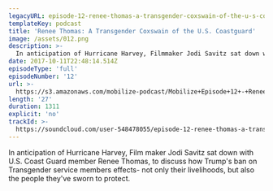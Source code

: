 ```yaml
---
legacyURL: episode-12-renee-thomas-a-transgender-coxswain-of-the-u-s-coastguard
templateKey: podcast
title: 'Renee Thomas: A Transgender Coxswain of the U.S. Coastguard'
image: /assets/012.png
description: >-
  In anticipation of Hurricane Harvey, Filmmaker Jodi Savitz sat down with U.S. Coast Guard member Renee Thomas, to discuss how Trump's ban on Transgender service members effects- not only their livelihoods, but also the people they've sworn to protect.
date: 2017-10-11T22:48:14.514Z
episodeType: 'full'
episodeNumber: '12'
url: >-
  https://s3.amazonaws.com/mobilize-podcast/Mobilize+Episode+12+-+Renee+Thomas%3A+A+Transgender+Coxswain+of+the+U.S.+Coastguard
length: '27'
duration: 1311
explicit: 'no'
trackId: >-
  https://soundcloud.com/user-548478055/episode-12-renee-thomas-a-transgender-coxswain-of-the-us-coastguard
---
```

In anticipation of Hurricane Harvey, Film maker Jodi Savitz sat down with U.S. Coast Guard member Renee Thomas, to discuss how Trump's ban on Transgender service members effects- not only their livelihoods, but also the people they've sworn to protect.

